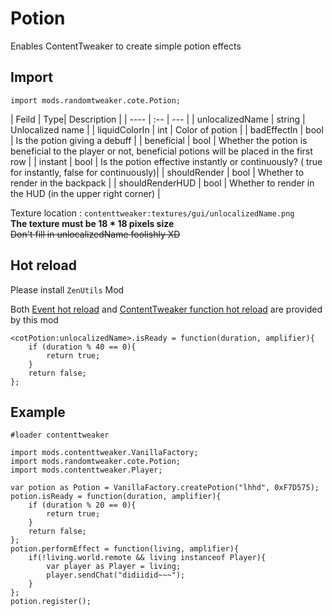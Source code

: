 # Potion

Enables ContentTweaker to create simple potion effects

## Import

```zenscrtip
import mods.randomtweaker.cote.Potion;
```

| Feild | Type| Description | | ---- | :-- | --- | | unlocalizedName | string | Unlocalized name | |
liquidColorIn | int | Color of potion | | badEffectIn | bool | Is the potion giving a debuff | |
beneficial | bool | Whether the potion is beneficial to the player or not, beneficial potions will
be placed in the first row | | instant | bool | Is the potion effective instantly or continuously? (
true for instantly, false for continuously)| | shouldRender | bool | Whether to render in the
backpack | | shouldRenderHUD | bool | Whether to render in the HUD (in the upper right corner) |

Texture location : `contenttweaker:textures/gui/unlocalizedName.png`  
**The texture must be 18 * 18 pixels size**  
~~Don't fill in unlocalizedName foolishly XD~~

## Hot reload

Please install `ZenUtils` Mod

Both [Event hot reload](https://github.com/friendlyhj/ZenUtils/wiki/ReloadEvents)
and [ContentTweaker function hot reload](https://github.com/friendlyhj/ZenUtils/wiki/LateSetCoTFunction) are provided by this mod

```zenscript
<cotPotion:unlocalizedName>.isReady = function(duration, amplifier){
	if (duration % 40 == 0){
		return true;
	}
	return false;
};
```

## Example

```zenscript
#loader contenttweaker

import mods.contenttweaker.VanillaFactory;
import mods.randomtweaker.cote.Potion;
import mods.contenttweaker.Player;

var potion as Potion = VanillaFactory.createPotion("lhhd", 0xF7D575);
potion.isReady = function(duration, amplifier){
	if (duration % 20 == 0){
		return true;
	}
	return false;
};
potion.performEffect = function(living, amplifier){
 	if(!living.world.remote && living instanceof Player){
		var player as Player = living;
		player.sendChat("didiidid~~~");
	}
};
potion.register();
```
